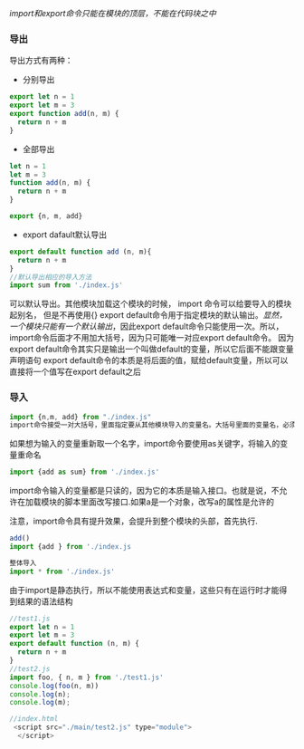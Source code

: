 *import和export命令只能在模块的顶层，不能在代码块之中*


### 导出

导出方式有两种：
- 分别导出
```js
export let n = 1
export let m = 3
export function add(n, m) {
  return n + m
}
```
- 全部导出
```js
let n = 1
let m = 3
function add(n, m) {
  return n + m
}

export {n, m, add}
```
- export dafault默认导出

```js
export default function add (n, m){
  return n + m
}
//默认导出相应的导入方法
import sum from './index.js'
```
可以默认导出。其他模块加载这个模块的时候， import 命令可以给要导入的模块起别名， 但是不再使用{}
export default命令用于指定模块的默认输出。*显然，一个模块只能有一个默认输出*，因此export default命令只能使用一次。所以，import命令后面才不用加大括号，因为只可能唯一对应export default命令。
因为export default命令其实只是输出一个叫做default的变量，所以它后面不能跟变量声明语句
export default命令的本质是将后面的值，赋给default变量，所以可以直接将一个值写在export default之后

### 导入
```js
import {n,m, add} from "./index.js"
import命令接受一对大括号，里面指定要从其他模块导入的变量名。大括号里面的变量名，必须与被导入模块（index.js）对外接口的名称相同
```

如果想为输入的变量重新取一个名字，import命令要使用as关键字，将输入的变量重命名
```js
import {add as sum} from './index.js'
```
import命令输入的变量都是只读的，因为它的本质是输入接口。也就是说，不允许在加载模块的脚本里面改写接口.如果a是一个对象，改写a的属性是允许的  

注意，import命令具有提升效果，会提升到整个模块的头部，首先执行.
```js
add()
import {add } from './index.js
```
```js
整体导入
import * from './index.js'
```
由于import是静态执行，所以不能使用表达式和变量，这些只有在运行时才能得到结果的语法结构


```js
//test1.js
export let n = 1
export let m = 3
export default function (n, m) {
  return n + m
}
//test2.js
import foo, { n, m } from './test1.js'
console.log(foo(n, m))
console.log(n);
console.log(m);

//index.html
 <script src="./main/test2.js" type="module">
  </script>
```